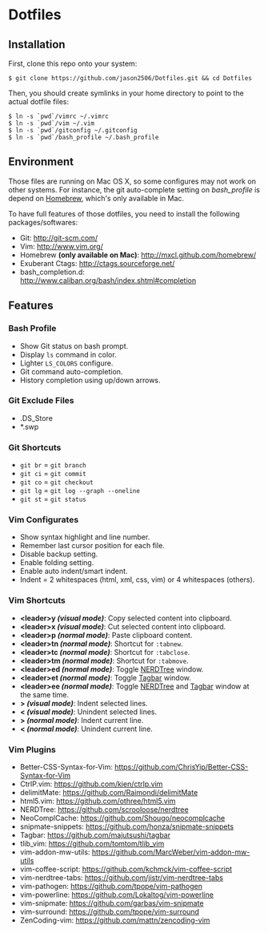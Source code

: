 # Dotfiles

## Installation

First, clone this repo onto your system:

    $ git clone https://github.com/jason2506/Dotfiles.git && cd Dotfiles

Then, you should create symlinks in your home directory to point to the actual dotfile files:

    $ ln -s `pwd`/vimrc ~/.vimrc
    $ ln -s `pwd`/vim ~/.vim
    $ ln -s `pwd`/gitconfig ~/.gitconfig
    $ ln -s `pwd`/bash_profile ~/.bash_profile

## Environment

Those files are running on Mac OS X, so some configures may not work on other systems. For instance, the git auto-complete setting on _bash\_profile_ is depend on [Homebrew](http://mxcl.github.com/homebrew/), which's only available in Mac.

To have full features of those dotfiles, you need to install the following packages/softwares:

* Git: <http://git-scm.com/>
* Vim: <http://www.vim.org/>
* Homebrew **(only available on Mac)**: <http://mxcl.github.com/homebrew/>
* Exuberant Ctags: <http://ctags.sourceforge.net/>
* bash\_completion.d: <http://www.caliban.org/bash/index.shtml#completion>

## Features

### Bash Profile

* Show Git status on bash prompt.
* Display `ls` command in color.
* Lighter `LS_COLORS` configure.
* Git command auto-completion.
* History completion using up/down arrows.

### Git Exclude Files
* .DS\_Store
* \*.swp

### Git Shortcuts
* `git br` = `git branch`
* `git ci` = `git commit`
* `git co` = `git checkout`
* `git lg` = `git log --graph --oneline`
* `git st` = `git status`

### Vim Configurates

* Show syntax highlight and line number.
* Remember last cursor position for each file.
* Disable backup setting.
* Enable folding setting.
* Enable auto indent/smart indent.
* Indent = 2 whitespaces (html, xml, css, vim) or 4 whitespaces (others).

### Vim Shortcuts

* **\<leader\>y _(visual mode)_**: Copy selected content into clipboard.
* **\<leader\>x _(visual mode)_**: Cut selected content into clipboard.
* **\<leader\>p _(normal mode)_**: Paste clipboard content.
* **\<leader\>tn _(normal mode)_**: Shortcut for `:tabnew`.
* **\<leader\>tc _(normal mode)_**: Shortcut for `:tabclose`.
* **\<leader\>tm _(normal mode)_**: Shortcut for `:tabmove`.
* **\<leader\>ed _(normal mode)_**: Toggle [NERDTree](https://github.com/scrooloose/nerdtree) window.
* **\<leader\>et _(normal mode)_**: Toggle [Tagbar](https://github.com/majutsushi/tagbar) window.
* **\<leader\>ee _(normal mode)_**: Toggle [NERDTree](https://github.com/scrooloose/nerdtree) and [Tagbar](https://github.com/majutsushi/tagbar) window at the same time.
* **> _(visual mode)_**: Indent selected lines.
* **< _(visual mode)_**: Unindent selected lines.
* **> _(normal mode)_**: Indent current line.
* **< _(normal mode)_**: Unindent current line.

### Vim Plugins

* Better-CSS-Syntax-for-Vim: <https://github.com/ChrisYip/Better-CSS-Syntax-for-Vim>
* CtrlP.vim: <https://github.com/kien/ctrlp.vim>
* delimitMate: <https://github.com/Raimondi/delimitMate>
* html5.vim: <https://github.com/othree/html5.vim>
* NERDTree: <https://github.com/scrooloose/nerdtree>
* NeoComplCache: <https://github.com/Shougo/neocomplcache>
* snipmate-snippets: <https://github.com/honza/snipmate-snippets>
* Tagbar: <https://github.com/majutsushi/tagbar>
* tlib\_vim: <https://github.com/tomtom/tlib_vim>
* vim-addon-mw-utils: <https://github.com/MarcWeber/vim-addon-mw-utils>
* vim-coffee-script: <https://github.com/kchmck/vim-coffee-script>
* vim-nerdtree-tabs: <https://github.com/jistr/vim-nerdtree-tabs>
* vim-pathogen: <https://github.com/tpope/vim-pathogen>
* vim-powerline: <https://github.com/Lokaltog/vim-powerline>
* vim-snipmate: <https://github.com/garbas/vim-snipmate>
* vim-surround: <https://github.com/tpope/vim-surround>
* ZenCoding-vim: <https://github.com/mattn/zencoding-vim>

